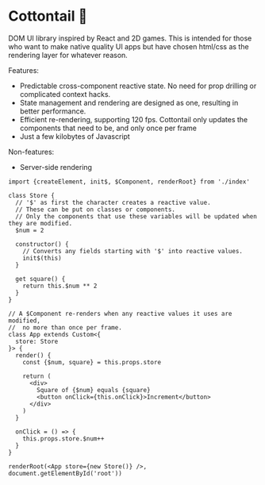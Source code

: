 # Cottontail 🐇

DOM UI library inspired by React and 2D games. This is intended for those who want to make native quality UI apps but have chosen html/css as the rendering layer for whatever reason.

Features:
- Predictable cross-component reactive state. No need for prop drilling or complicated context hacks.
- State management and rendering are designed as one, resulting in better performance.
- Efficient re-rendering, supporting 120 fps. Cottontail only updates the components that need to be, and only once per frame
- Just a few kilobytes of Javascript

Non-features:
 - Server-side rendering


```tsx
import {createElement, init$, $Component, renderRoot} from './index'

class Store {
  // '$' as first the character creates a reactive value.
  // These can be put on classes or components.
  // Only the components that use these variables will be updated when they are modified.
  $num = 2

  constructor() {
    // Converts any fields starting with '$' into reactive values.
    init$(this)
  }

  get square() {
    return this.$num ** 2
  }
}

// A $Component re-renders when any reactive values it uses are modified, 
//  no more than once per frame.
class App extends Custom<{
  store: Store
}> {
  render() {
    const {$num, square} = this.props.store

    return (
      <div>
        Square of {$num} equals {square}
        <button onClick={this.onClick}>Increment</button>
      </div>
    )
  }

  onClick = () => {
    this.props.store.$num++
  }
}

renderRoot(<App store={new Store()} />, document.getElementById('root'))

```